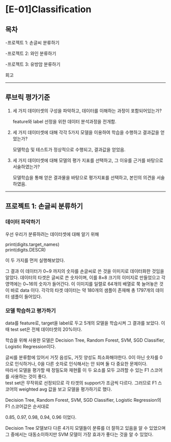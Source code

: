 # [E-01]Classification
## 목차

-프로젝트 1: 손글씨 분류하기

-프로젝트 2: 와인 분류하기

-프로젝트 3: 유방암 분류하기

회고

-----------

## 루브릭 평가기준

1. 세 가지 데이터셋의 구성을 파악하고, 데이터를 이해하는 과정이 포함되어있는가?

    feature와 label 선정을 위한 데이터 분석과정을 전개함.

2. 세 가지 데이터셋에 대해 각각 5가지 모델을 이용하여 학습을 수행하고 결과값을 얻었는가?

    모델학습 및 테스트가 정상적으로 수행되고, 결과값을 얻었음.

3. 세 가지 데이터셋에 대해 모델의 평가 지표를 선택하고, 그 이유를 근거를 바탕으로 서술하였는가?

    모델학습을 통해 얻은 결과물을 바탕으로 평가지표를 선택하고, 본인의 의견을 서술하였음.

-----------

## 프로젝트 1: 손글씨 분류하기

### 데이터 파악하기

우선 우리가 분류하려는 데이터셋에 대해 알기 위해  

print(digits.target_names)  
print(digits.DESCR)  

이 두 가지를 먼저 실행해보았다.

그 결과 이 데이터가 0\~9 까지의 숫자를 손글씨로 쓴 것을 이미지로 데이터화한 것임을 알았다. 데이터의 타겟은 글씨로 쓴 숫자이며, 이를 8×8 크기의 이미지로 만들었으고 각 영역에는 0~16의 숫자가 들어간다. 이 이미지를 일렬로 64개의 배열로 쭉 늘어놓은 것이 바로 data 이다. 각각의 타겟 데이터는 약 180개의 샘플이 존재해 총 1797개의 데이터 샘플이 들어있다.

### 모델 학습하고 평가하기

data를 feature로, target을 label로 두고 5개의 모델을 학습시켜 그 결과를 보았다. 이 때 test set은 전체 데이터셋의 20%이다.

학습을 위해 사용한 모델은 Decision Tree, Random Forest, SVM, SGD Classifier, Logistic Regression이다.

글씨를 분류함에 있어서 거짓 음성도, 거짓 양성도 최소화해야한다. 0이 아닌 숫자를 0으로 인식하거나, 0을 다른 숫자로 인식해서는 안 되며 둘 다 중요한 문제이다.  
따라서 모델을 평가할 때 정밀도와 재현률 이 두 요소를 모두 고려할 수 있는 F1 스코어를 사용하는 것이 좋다.  
test set은 무작위로 선정되므로 각 타겟의 support가 조금씩 다르다. 그러므로 F1 스코어의 weighted avg 값을 보고 모델을 평가하기로 했다.

Decision Tree, Random Forest, SVM, SGD Classifier, Logistic Regression의 F1 스코어값은 순서대로

0.85, 0.97, 0.98, 0.94, 0.96 이었다.

Decision Tree 모델보다 다른 4가지 모델들이 분류를 더 잘하고 있음을 알 수 있었으며 그 중에서는 대동소이하지만 SVM 모델이 가장 효과가 좋다는 것을 알 수 있었다.
